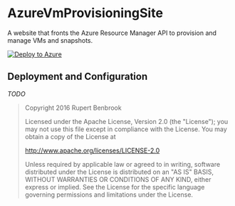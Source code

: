 # AzureVmProvisioningSite
A website that fronts the Azure Resource Manager API to provision and manage VMs and snapshots.

[![Deploy to Azure](http://azuredeploy.net/deploybutton.png)](https://azuredeploy.net/)

## Deployment and Configuration
*TODO*

> Copyright 2016 Rupert Benbrook
>
>Licensed under the Apache License, Version 2.0 (the "License");
>you may not use this file except in compliance with the License.
>You may obtain a copy of the License at
>
>   http://www.apache.org/licenses/LICENSE-2.0
>
>Unless required by applicable law or agreed to in writing, software
>distributed under the License is distributed on an "AS IS" BASIS,
>WITHOUT WARRANTIES OR CONDITIONS OF ANY KIND, either express or implied.
>See the License for the specific language governing permissions and
>limitations under the License.